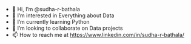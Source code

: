 - 👋 Hi, I’m @sudha-r-bathala
- 👀 I’m interested in Everything about Data
- 🌱 I’m currently learning Python
- 💞️ I’m looking to collaborate on Data projects
- 📫 How to reach me at https://www.linkedin.com/in/sudha-r-bathala/

<!---
sudha-r-bathala/sudha-r-bathala is a ✨ special ✨ repository because its `README.md` (this file) appears on your GitHub profile.
You can click the Preview link to take a look at your changes.
--->
